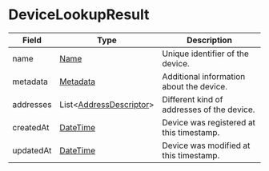 # DeviceLookupResult

Field | Type | Description
--- | --- | --- 
name | [Name](../primitives.md#name) | Unique identifier of the device.
metadata | [Metadata](../data-models/metadata.md) | Additional information about the device.
addresses | List<[AddressDescriptor](../data-models/address-descriptor.md)> | Different kind of addresses of the device.
createdAt | [DateTime](../primitives.md#datetime) | Device was registered at this timestamp.
updatedAt | [DateTime](../primitives.md#datetime) | Device was modified at this timestamp.